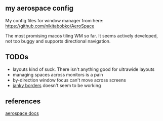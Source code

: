 ## my aerospace config

My config files for window manager from here: https://github.com/nikitabobko/AeroSpace

The most promising macos tiling WM so far. It seems actively developed, not too
buggy and supports directional navigation.


## TODOs
- layouts kind of suck. There isn't anything good for ultrawide layouts
- managing spaces across monitors is a pain
- by-direction window focus can't move across screens
- [janky borders](https://github.com/FelixKratz/JankyBorders?tab=readme-ov-file) doesn't seem to be working



## references

[aerospace docs](https://nikitabobko.github.io/AeroSpace/commands)
